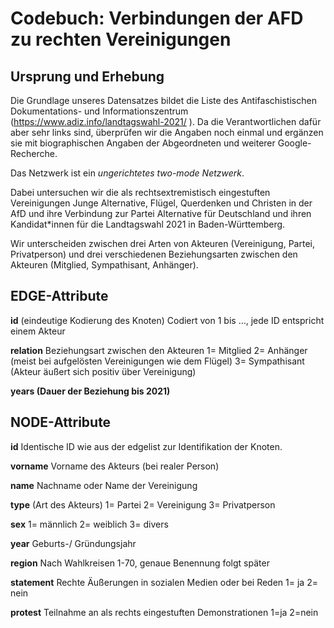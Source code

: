 # Codebuch: Verbindungen der AFD zu rechten Vereinigungen #

## Ursprung und Erhebung

Die Grundlage unseres Datensatzes bildet die Liste des Antifaschistischen Dokumentations- und Informationszentrum (https://www.adiz.info/landtagswahl-2021/ ). Da die Verantwortlichen dafür aber sehr links sind, überprüfen wir die Angaben noch einmal und ergänzen sie mit biographischen Angaben der Abgeordneten und weiterer Google-Recherche. 

Das Netzwerk ist ein *ungerichtetes two-mode Netzwerk*.

Dabei untersuchen wir die als rechtsextremistisch eingestuften Vereinigungen Junge Alternative, Flügel, Querdenken und Christen in der AfD und ihre Verbindung zur Partei Alternative für Deutschland und ihren Kandidat*innen für die Landtagswahl 2021 in Baden-Württemberg.

Wir unterscheiden zwischen drei Arten von Akteuren (Vereinigung, Partei, Privatperson) und drei verschiedenen Beziehungsarten zwischen den Akteuren (Mitglied, Sympathisant, Anhänger).


## EDGE-Attribute ##

**id**
(eindeutige Kodierung des Knoten)
Codiert von 1 bis …, jede ID entspricht einem Akteur 

**relation**
Beziehungsart zwischen den Akteuren
1= Mitglied 
2= Anhänger (meist bei aufgelösten Vereinigungen wie dem Flügel)
3= Sympathisant (Akteur äußert sich positiv über Vereinigung)

**years (Dauer der Beziehung bis 2021)**

## NODE-Attribute ##

**id**
Identische ID wie aus der edgelist zur Identifikation der Knoten. 

**vorname**
Vorname des Akteurs (bei realer Person)

**name**
Nachname oder Name der Vereinigung

**type** (Art des Akteurs)
1= Partei
2= Vereinigung
3= Privatperson

**sex**
1= männlich
2= weiblich
3= divers

**year**
Geburts-/ Gründungsjahr

**region**
Nach Wahlkreisen 1-70, genaue Benennung folgt später

**statement** 
Rechte Äußerungen in sozialen Medien oder bei Reden
1= ja
2= nein

**protest** 
Teilnahme an als rechts eingestuften Demonstrationen
1=ja
2=nein
